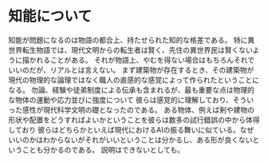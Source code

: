 # 知能について
知能が問題になるのは物語の都合上、持たせられた知的な格差である。
特に異世界転生物語では、現代文明からの転生者は賢く、先住の異世界民は賢くないように描かれることがある。
それが物語上、やむを得ない場合はもちろんそれでいいのだが、リアルとは言えない。
まず建築物が存在するとき、その建築物が現代の物理的な論理ではなく職人の直感的な感覚によって作られたということになる。
勿論、経験や徒弟制度による伝承も含まれるが、最も重要な点は物理的な物体の運動や応力並びに強度について
彼らは感覚的に理解しており、そういった感性が現代科学文明の礎となったのである。
ある物体、例えば剣や建物の形状や配置をどうすればよいかということを彼らは数多の試行錯誤の中から体得しており
彼らはどちらかといえば現代におけるAIの振る舞いに似ている。なぜいいのかはわからないがそれがいいということは分かるし、ある形が良くないということも分かるのである。
説明はできないとしても。
